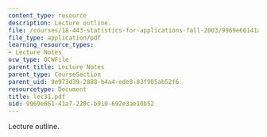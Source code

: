 ```yaml
---
content_type: resource
description: Lecture outline.
file: /courses/18-443-statistics-for-applications-fall-2003/9969e66141a7220cb910692e3ae10b52_lec31.pdf
file_type: application/pdf
learning_resource_types:
- Lecture Notes
ocw_type: OCWFile
parent_title: Lecture Notes
parent_type: CourseSection
parent_uid: 9e973d39-2888-b4a4-ede8-83f905ab52f6
resourcetype: Document
title: lec31.pdf
uid: 9969e661-41a7-220c-b910-692e3ae10b52
---
```

Lecture outline.

